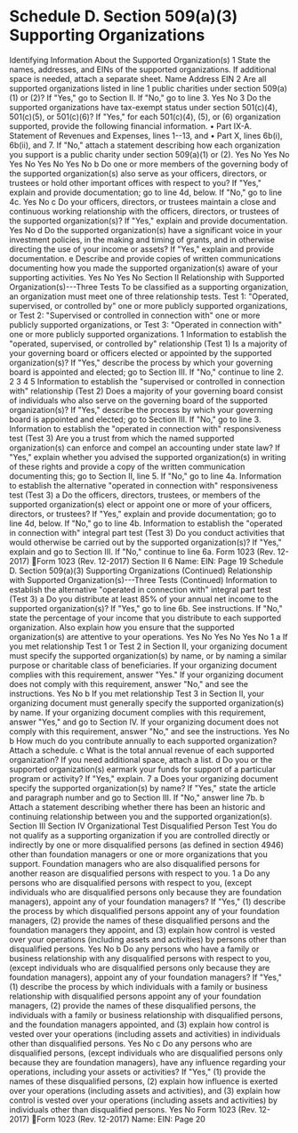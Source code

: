 # Schedule D. Section 509(a)(3) Supporting Organizations
Identifying Information About the Supported Organization(s)
1
State the names, addresses, and EINs of the supported organizations. If additional space is needed, attach a separate sheet.
Name
Address
EIN
2
Are all supported organizations listed in line 1 public charities under section 509(a)(1) or (2)? If "Yes," go
to Section II. If "No," go to line 3.
Yes
No
3
Do the supported organizations have tax-exempt status under section 501(c)(4), 501(c)(5), or 501(c)(6)?
If "Yes," for each 501(c)(4), (5), or (6) organization supported, provide the following financial information.
• Part IX-A. Statement of Revenues and Expenses, lines 1--13, and
• Part X, lines 6b(i), 6b(ii), and 7.
If "No," attach a statement describing how each organization you support is a public charity under
section 509(a)(1) or (2).
Yes
No
Yes
No
Yes
No
Yes
No
Yes
No
b Do one or more members of the governing body of the supported organization(s) also serve as your
officers, directors, or trustees or hold other important offices with respect to you? If "Yes," explain and
provide documentation; go to line 4d, below. If "No," go to line 4c.
Yes
No
c Do your officers, directors, or trustees maintain a close and continuous working relationship with the
officers, directors, or trustees of the supported organization(s)? If "Yes," explain and provide
documentation.
Yes
No
d Do the supported organization(s) have a significant voice in your investment policies, in the making and
timing of grants, and in otherwise directing the use of your income or assets? If "Yes," explain and
provide documentation.
e Describe and provide copies of written communications documenting how you made the supported
organization(s) aware of your supporting activities.
Yes
No
Yes
No
Section II
Relationship with Supported Organization(s)---Three Tests
To be classified as a supporting organization, an organization must meet one of three relationship tests.
Test 1: "Operated, supervised, or controlled by" one or more publicly supported organizations, or
Test 2: "Supervised or controlled in connection with" one or more publicly supported organizations, or
Test 3: "Operated in connection with" one or more publicly supported organizations.
1
Information to establish the "operated, supervised, or controlled by" relationship (Test 1)
Is a majority of your governing board or officers elected or appointed by the supported organization(s)?
If "Yes," describe the process by which your governing board is appointed and elected; go to Section III.
If "No," continue to line 2.
2
3
4
5
Information to establish the "supervised or controlled in connection with" relationship (Test 2)
Does a majority of your governing board consist of individuals who also serve on the governing board of
the supported organization(s)? If "Yes," describe the process by which your governing board is appointed
and elected; go to Section III. If "No," go to line 3.
Information to establish the "operated in connection with" responsiveness test (Test 3)
Are you a trust from which the named supported organization(s) can enforce and compel an accounting
under state law? If "Yes," explain whether you advised the supported organization(s) in writing of these
rights and provide a copy of the written communication documenting this; go to Section II, line 5. If "No,"
go to line 4a.
Information to establish the alternative "operated in connection with" responsiveness test (Test 3)
a Do the officers, directors, trustees, or members of the supported organization(s) elect or appoint one or
more of your officers, directors, or trustees? If "Yes," explain and provide documentation; go to line 4d,
below. If "No," go to line 4b.
Information to establish the "operated in connection with" integral part test (Test 3)
Do you conduct activities that would otherwise be carried out by the supported organization(s)? If "Yes,"
explain and go to Section III. If "No," continue to line 6a.
Form
1023
(Rev. 12-2017)
Form 1023 (Rev. 12-2017)
Section II
6
Name:
EIN:
Page
19
Schedule D. Section 509(a)(3) Supporting Organizations (Continued)
Relationship with Supported Organization(s)---Three Tests (Continued)
Information to establish the alternative "operated in connection with" integral part test (Test 3)
a Do you distribute at least 85% of your annual net income to the supported organization(s)? If "Yes," go
to line 6b. See instructions.
If "No," state the percentage of your income that you distribute to each supported organization. Also
explain how you ensure that the supported organization(s) are attentive to your operations.
Yes
No
Yes
No
Yes
No
1 a If you met relationship Test 1 or Test 2 in Section II, your organizing document must specify the
supported organization(s) by name, or by naming a similar purpose or charitable class of beneficiaries. If
your organizing document complies with this requirement, answer "Yes." If your organizing document
does not comply with this requirement, answer "No," and see the instructions.
Yes
No
b If you met relationship Test 3 in Section II, your organizing document must generally specify the
supported organization(s) by name. If your organizing document complies with this requirement, answer
"Yes," and go to Section IV. If your organizing document does not comply with this requirement, answer
"No," and see the instructions.
Yes
No
b How much do you contribute annually to each supported organization? Attach a schedule.
c What is the total annual revenue of each supported organization? If you need additional space, attach a
list.
d Do you or the supported organization(s) earmark your funds for support of a particular program or
activity? If "Yes," explain.
7 a Does your organizing document specify the supported organization(s) by name? If "Yes," state the article
and paragraph number and go to Section III. If "No," answer line 7b.
b Attach a statement describing whether there has been an historic and continuing relationship between
you and the supported organization(s).
Section III
Section IV
Organizational Test
Disqualified Person Test
You do not qualify as a supporting organization if you are controlled directly or indirectly by one or more disqualified persons (as
defined in section 4946) other than foundation managers or one or more organizations that you support. Foundation managers who
are also disqualified persons for another reason are disqualified persons with respect to you.
1 a Do any persons who are disqualified persons with respect to you, (except individuals who are
disqualified persons only because they are foundation managers), appoint any of your foundation
managers? If "Yes," (1) describe the process by which disqualified persons appoint any of your
foundation managers, (2) provide the names of these disqualified persons and the foundation managers
they appoint, and (3) explain how control is vested over your operations (including assets and activities)
by persons other than disqualified persons.
Yes
No
b Do any persons who have a family or business relationship with any disqualified persons with respect to
you, (except individuals who are disqualified persons only because they are foundation managers),
appoint any of your foundation managers? If "Yes," (1) describe the process by which individuals with a
family or business relationship with disqualified persons appoint any of your foundation managers,
(2) provide the names of these disqualified persons, the individuals with a family or business relationship
with disqualified persons, and the foundation managers appointed, and (3) explain how control is vested
over your operations (including assets and activities) in individuals other than disqualified persons.
Yes
No
c Do any persons who are disqualified persons, (except individuals who are disqualified persons only
because they are foundation managers), have any influence regarding your operations, including your
assets or activities? If "Yes," (1) provide the names of these disqualified persons, (2) explain how
influence is exerted over your operations (including assets and activities), and (3) explain how control is
vested over your operations (including assets and activities) by individuals other than disqualified
persons.
Yes
No
Form
1023
(Rev. 12-2017)
Form 1023 (Rev. 12-2017)
Name:
EIN:
Page
20

